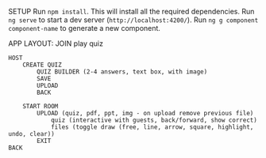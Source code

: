 SETUP
Run `npm install`. This will install all the required dependencies.
Run `ng serve` to start a dev server (`http://localhost:4200/`).
Run `ng g component component-name` to generate a new component.

APP LAYOUT:
    JOIN
        play quiz

    HOST
        CREATE QUIZ
            QUIZ BUILDER (2-4 answers, text box, with image)
            SAVE
            UPLOAD
            BACK

        START ROOM
            UPLOAD (quiz, pdf, ppt, img - on upload remove previous file)
                quiz (interactive with guests, back/forward, show correct)
                files (toggle draw (free, line, arrow, square, highlight, undo, clear))
            EXIT
    BACK
